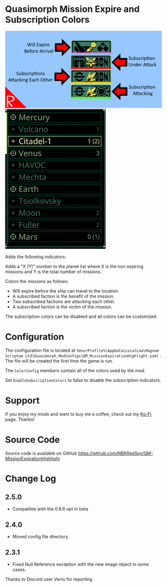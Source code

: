 # Quasimorph Mission Expire and Subscription Colors

![Color Key](media/thumbnail.png)
![Planet Mission Count](media/PlanetList.png)

Adds the following indicators:

Adds a "X (Y)" number to the planet list where X is the non expiring missions and Y is the total number of missions.

Colors the missions as follows:
* Will expire before the ship can travel to the location.
* A subscribed faction is the benefit of the mission.
* Two subscribed factions are attacking each other.
* A subscribed faction is the victim of the mission.

The subscription colors can be disabled and all colors can be customized.

# Configuration
The configuration file is located at ```%UserProfile%\AppData\LocalLow\Magnum Scriptum Ltd\Quasimorph_ModConfigs\QM_MissionExpirationHighlight.yaml``` .
The file will be created the first time the game is run.

The `ColorConfig` members contain all of the colors used by the mod.

Set `EnableSubscriptionColors` to false to disable the subscription indicators.

# Support
If you enjoy my mods and want to buy me a coffee, check out my [Ko-Fi](https://ko-fi.com/nbkredspy71915) page.
Thanks!

# Source Code
Source code is available on GitHub https://github.com/NBKRedSpy/QM-MissionExpirationHighlight

# Change Log

## 2.5.0 
* Compatible with the 0.8.6 opt in beta 

## 2.4.0
* Moved config file directory.

## 2.3.1
* Fixed Null Reference exception with the new image object in some cases.

Thanks to Discord user Verro for reporting.
